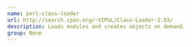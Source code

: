 ```yaml
---
name: perl-class-loader
url: http://search.cpan.org/~VIPUL/Class-Loader-2.03/
description: Loads modules and creates objects on demand.
group: None
---
```

